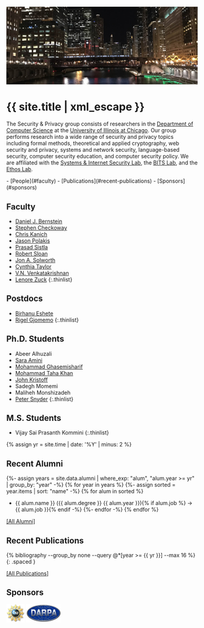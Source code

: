 ---
---
[![header]](images/header-full.jpg)

# {{ site.title | xml_escape }}

The Security & Privacy group consists of researchers in the [Department of
Computer Science](https://www.cs.uic.edu) at the [University of Illinois at
Chicago](https://www.uic.edu). Our group performs research into a wide range
of security and privacy topics including formal methods, theoretical and
applied cryptography, web security and privacy, systems and network security,
language-based security, computer security education, and computer security
policy. We are affiliated with the [Systems & Internet Security
Lab](https://sisl.rites.uic.edu), the [BITS
Lab](https://www.cs.uic.edu/bin/view/Bits/WebHome), and the [Ethos
Lab](https://www.ethos-os.org/).


<nav class="menu" markdown="1">
- [People](#faculty)
- [Publications](#recent-publications)
- [Sponsors](#sponsors)
</nav>

## Faculty
- [Daniel J. Bernstein](https://cr.yp.to/djb.html)
- [Stephen Checkoway](https://www.cs.uic.edu/~s/)
- [Chris Kanich](https://www.cs.uic.edu/~ckanich/)
- [Jason Polakis](https://www.cs.uic.edu/~polakis/)
- [Prasad Sistla](https://www.cs.uic.edu/Sistla)
- [Robert Sloan](https://www.cs.uic.edu/Sloan)
- [Jon A. Solworth](https://www.ethos-os.org/~solworth/)
- [Cynthia Taylor](https://www.cs.uic.edu/~cynthiat/)
- [V.N. Venkatakrishnan](https://www.cs.uic.edu/~venkat/)
- [Lenore Zuck](https://www.cs.uic.edu/~lenore/)
{:.thinlist}

## Postdocs
- [Birhanu Eshete](https://www.cs.uic.edu/~beshete/)
- [Rigel Gjomemo](http://securityigert.uic.edu/People/staff/Rigel)
{:.thinlist}

## Ph.D. Students
- Abeer Alhuzali
- [Sara Amini](https://www.cs.uic.edu/~samini/)
- [Mohammad Ghasemisharif](https://www.cs.uic.edu/~mghasemi/)
- [Mohammad Taha Khan](https://www.cs.uic.edu/~taha/)
- [John Kristoff](https://aharp.iorc.depaul.edu/)
- Sadegh Momemi
- Maliheh Monshizadeh
- [Peter Snyder](https://www.cs.uic.edu/~psnyder/)
{:.thinlist}

## M.S. Students
- Vijay Sai Prasanth Kommini
{:.thinlist}

{% assign yr = site.time | date: '%Y' | minus: 2 %}

## Recent Alumni
{%- assign years = site.data.alumni | where_exp: "alum", "alum.year >= yr" | group_by: "year" -%}
{% for year in years %}
{%- assign sorted = year.items | sort: "name" -%}
{% for alum in sorted %}
- {{ alum.name }} ({{ alum.degree }} {{ alum.year }}){% if alum.job %} → {{ alum.job }}{% endif -%}
{%- endfor -%}
{% endfor %}

[[All Alumni]](alumni/)

## Recent Publications
{% bibliography --group_by none --query @*[year >= {{ yr }}] --max 16 %}
{: .spaced }

[[All Publications]](pubs/)

## Sponsors
![National Science Foundation](images/logo-nsf.gif "National Science Foundation")
![Defense Advanced Research Projects Agency](images/logo-darpa.gif "Defense Advanced Research Projects Agency")

[header]: images/header.jpg "Chicago"
